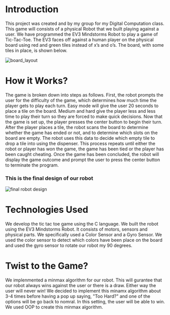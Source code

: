 # Introduction
This project was created and by my group for my Digital Computation class. This game will consists of a physical Robot that we built playing against a user.
We have programmed the EV3 Mindstorms Robot to play a game of Tic-Tac-Toe. The EV3 faces off against a human player on the physical board using red and green tiles instead of x’s and o’s. The board, with some tiles in place, is shown below.

![board_layout](https://user-images.githubusercontent.com/87783633/150659338-4142e1be-146c-412e-90fa-c1e2486e2501.jpg)

# How it Works?
The game is broken down into steps as follows. First, the robot prompts the user for the difficulty of the game, which determines how much time the player gets to play each turn. Easy mode will give the user 20 seconds to place a tile on the board. Medium and hard give the player less and less time to play their turn so they are forced to make quick decisions. Now that the game is set up, the player presses the center button to begin their turn. After the player places a tile, the robot scans the board to determine whether the game has ended or not, and to determine which slots on the board are empty. The robot uses this data to decide which empty tile to drop a tile into using the dispenser. This process repeats until either the robot or player has won the game, the game has been tied or the player has been caught cheating. Once the game has been concluded, the robot will display the game outcome and prompt the user to press the center button to terminate the program.

### This is the final design of our robot
![final robot design](https://user-images.githubusercontent.com/87783633/150663908-278fc986-b673-45d9-8c97-3734987172f6.jpg)

# Technologies Used
We develop the tic tac toe game using the C language. We built the robot using the EV3 Mindstorms Robot. It consists of motors, sensors and physical parts. We specifically used a Color Sensor and a Gyro Sensor. We used the color sensor to detect which colors have been place on the board and used the gyro sensor to rotate our robot my 90 degrees. 

# Twist to the Game?
We implenmented a minmax algorithm for our robot. This will gurantee that our robot always wins against the user or there is a draw. Either way the user will never win! We decided to implement this minamx algorithm about 3-4 times before having a pop up saying, "Too Hard?" and one of the options will be go back to nomral. In this setting, the user will be able to win. We used OOP to create this minmax algorithm.
